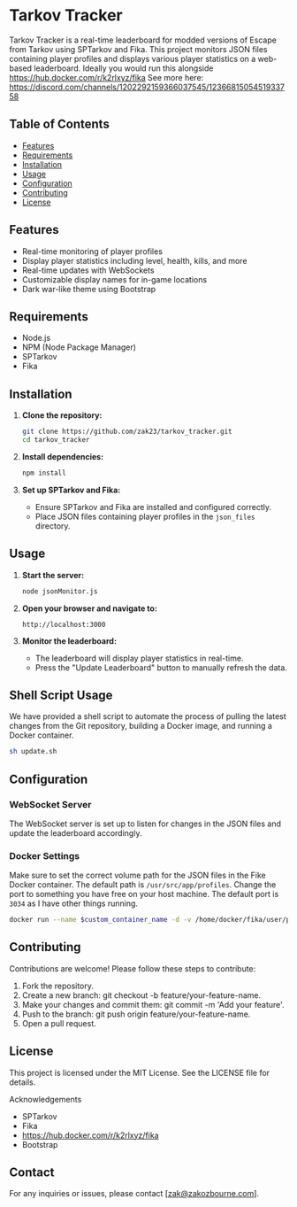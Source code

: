 # Tarkov Tracker

Tarkov Tracker is a real-time leaderboard for modded versions of Escape from Tarkov using SPTarkov and Fika. This project monitors JSON files containing player profiles and displays various player statistics on a web-based leaderboard.
Ideally you would run this alongside https://hub.docker.com/r/k2rlxyz/fika See more here: https://discord.com/channels/1202292159366037545/1236681505451933758

## Table of Contents

- [Features](#features)
- [Requirements](#requirements)
- [Installation](#installation)
- [Usage](#usage)
- [Configuration](#configuration)
- [Contributing](#contributing)
- [License](#license)

## Features

- Real-time monitoring of player profiles
- Display player statistics including level, health, kills, and more
- Real-time updates with WebSockets
- Customizable display names for in-game locations
- Dark war-like theme using Bootstrap

## Requirements

- Node.js
- NPM (Node Package Manager)
- SPTarkov
- Fika

## Installation

1. **Clone the repository:**
    ```sh
    git clone https://github.com/zak23/tarkov_tracker.git
    cd tarkov_tracker
    ```

2. **Install dependencies:**
    ```sh
    npm install
    ```

3. **Set up SPTarkov and Fika:**
    - Ensure SPTarkov and Fika are installed and configured correctly.
    - Place JSON files containing player profiles in the `json_files` directory.

## Usage

1. **Start the server:**
    ```sh
    node jsonMonitor.js
    ```

2. **Open your browser and navigate to:**
    ```
    http://localhost:3000
    ```

3. **Monitor the leaderboard:**
    - The leaderboard will display player statistics in real-time.
    - Press the "Update Leaderboard" button to manually refresh the data.

## Shell Script Usage
We have provided a shell script to automate the process of pulling the latest changes from the Git repository, building a Docker image, and running a Docker container.

 ```sh
 sh update.sh
 ```

## Configuration

### WebSocket Server

The WebSocket server is set up to listen for changes in the JSON files and update the leaderboard accordingly.

### Docker Settings

Make sure to set the correct volume path for the JSON files in the Fike Docker container. The default path is `/usr/src/app/profiles`.
Change the port to something you have free on your host machine. The default port is `3034` as I have other things running.

```sh
docker run --name $custom_container_name -d -v /home/docker/fika/user/profiles:/usr/src/app/profiles -p 3034:3000 tarkov_tracker
```

## Contributing
Contributions are welcome! Please follow these steps to contribute:

1. Fork the repository.
2. Create a new branch: git checkout -b feature/your-feature-name.
3. Make your changes and commit them: git commit -m 'Add your feature'.
4. Push to the branch: git push origin feature/your-feature-name.
5. Open a pull request.

## License
This project is licensed under the MIT License. See the LICENSE file for details.

Acknowledgements
- SPTarkov
- Fika
- https://hub.docker.com/r/k2rlxyz/fika
- Bootstrap

## Contact
For any inquiries or issues, please contact [zak@zakozbourne.com].



